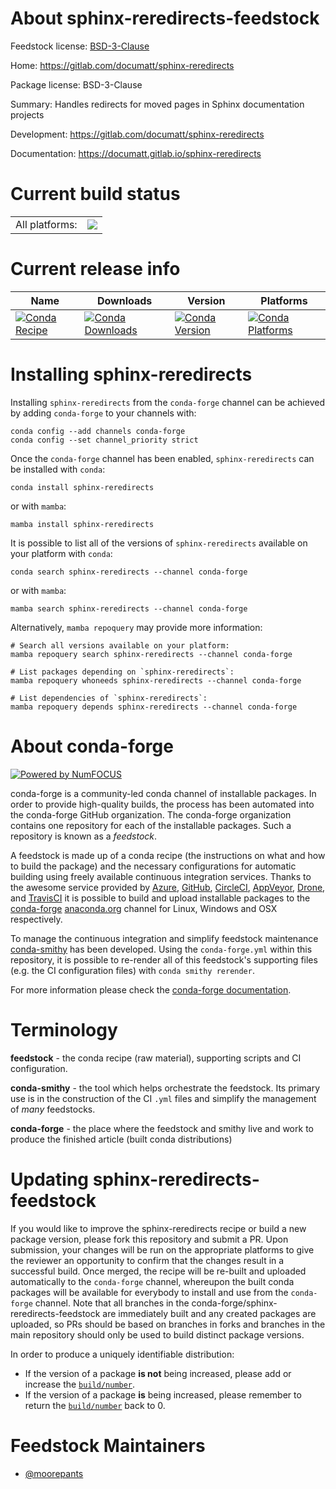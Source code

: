 About sphinx-reredirects-feedstock
==================================

Feedstock license: [BSD-3-Clause](https://github.com/conda-forge/sphinx-reredirects-feedstock/blob/main/LICENSE.txt)

Home: https://gitlab.com/documatt/sphinx-reredirects

Package license: BSD-3-Clause

Summary: Handles redirects for moved pages in Sphinx documentation projects

Development: https://gitlab.com/documatt/sphinx-reredirects

Documentation: https://documatt.gitlab.io/sphinx-reredirects

Current build status
====================


<table><tr><td>All platforms:</td>
    <td>
      <a href="https://dev.azure.com/conda-forge/feedstock-builds/_build/latest?definitionId=15486&branchName=main">
        <img src="https://dev.azure.com/conda-forge/feedstock-builds/_apis/build/status/sphinx-reredirects-feedstock?branchName=main">
      </a>
    </td>
  </tr>
</table>

Current release info
====================

| Name | Downloads | Version | Platforms |
| --- | --- | --- | --- |
| [![Conda Recipe](https://img.shields.io/badge/recipe-sphinx--reredirects-green.svg)](https://anaconda.org/conda-forge/sphinx-reredirects) | [![Conda Downloads](https://img.shields.io/conda/dn/conda-forge/sphinx-reredirects.svg)](https://anaconda.org/conda-forge/sphinx-reredirects) | [![Conda Version](https://img.shields.io/conda/vn/conda-forge/sphinx-reredirects.svg)](https://anaconda.org/conda-forge/sphinx-reredirects) | [![Conda Platforms](https://img.shields.io/conda/pn/conda-forge/sphinx-reredirects.svg)](https://anaconda.org/conda-forge/sphinx-reredirects) |

Installing sphinx-reredirects
=============================

Installing `sphinx-reredirects` from the `conda-forge` channel can be achieved by adding `conda-forge` to your channels with:

```
conda config --add channels conda-forge
conda config --set channel_priority strict
```

Once the `conda-forge` channel has been enabled, `sphinx-reredirects` can be installed with `conda`:

```
conda install sphinx-reredirects
```

or with `mamba`:

```
mamba install sphinx-reredirects
```

It is possible to list all of the versions of `sphinx-reredirects` available on your platform with `conda`:

```
conda search sphinx-reredirects --channel conda-forge
```

or with `mamba`:

```
mamba search sphinx-reredirects --channel conda-forge
```

Alternatively, `mamba repoquery` may provide more information:

```
# Search all versions available on your platform:
mamba repoquery search sphinx-reredirects --channel conda-forge

# List packages depending on `sphinx-reredirects`:
mamba repoquery whoneeds sphinx-reredirects --channel conda-forge

# List dependencies of `sphinx-reredirects`:
mamba repoquery depends sphinx-reredirects --channel conda-forge
```


About conda-forge
=================

[![Powered by
NumFOCUS](https://img.shields.io/badge/powered%20by-NumFOCUS-orange.svg?style=flat&colorA=E1523D&colorB=007D8A)](https://numfocus.org)

conda-forge is a community-led conda channel of installable packages.
In order to provide high-quality builds, the process has been automated into the
conda-forge GitHub organization. The conda-forge organization contains one repository
for each of the installable packages. Such a repository is known as a *feedstock*.

A feedstock is made up of a conda recipe (the instructions on what and how to build
the package) and the necessary configurations for automatic building using freely
available continuous integration services. Thanks to the awesome service provided by
[Azure](https://azure.microsoft.com/en-us/services/devops/), [GitHub](https://github.com/),
[CircleCI](https://circleci.com/), [AppVeyor](https://www.appveyor.com/),
[Drone](https://cloud.drone.io/welcome), and [TravisCI](https://travis-ci.com/)
it is possible to build and upload installable packages to the
[conda-forge](https://anaconda.org/conda-forge) [anaconda.org](https://anaconda.org/)
channel for Linux, Windows and OSX respectively.

To manage the continuous integration and simplify feedstock maintenance
[conda-smithy](https://github.com/conda-forge/conda-smithy) has been developed.
Using the ``conda-forge.yml`` within this repository, it is possible to re-render all of
this feedstock's supporting files (e.g. the CI configuration files) with ``conda smithy rerender``.

For more information please check the [conda-forge documentation](https://conda-forge.org/docs/).

Terminology
===========

**feedstock** - the conda recipe (raw material), supporting scripts and CI configuration.

**conda-smithy** - the tool which helps orchestrate the feedstock.
                   Its primary use is in the construction of the CI ``.yml`` files
                   and simplify the management of *many* feedstocks.

**conda-forge** - the place where the feedstock and smithy live and work to
                  produce the finished article (built conda distributions)


Updating sphinx-reredirects-feedstock
=====================================

If you would like to improve the sphinx-reredirects recipe or build a new
package version, please fork this repository and submit a PR. Upon submission,
your changes will be run on the appropriate platforms to give the reviewer an
opportunity to confirm that the changes result in a successful build. Once
merged, the recipe will be re-built and uploaded automatically to the
`conda-forge` channel, whereupon the built conda packages will be available for
everybody to install and use from the `conda-forge` channel.
Note that all branches in the conda-forge/sphinx-reredirects-feedstock are
immediately built and any created packages are uploaded, so PRs should be based
on branches in forks and branches in the main repository should only be used to
build distinct package versions.

In order to produce a uniquely identifiable distribution:
 * If the version of a package **is not** being increased, please add or increase
   the [``build/number``](https://docs.conda.io/projects/conda-build/en/latest/resources/define-metadata.html#build-number-and-string).
 * If the version of a package **is** being increased, please remember to return
   the [``build/number``](https://docs.conda.io/projects/conda-build/en/latest/resources/define-metadata.html#build-number-and-string)
   back to 0.

Feedstock Maintainers
=====================

* [@moorepants](https://github.com/moorepants/)

